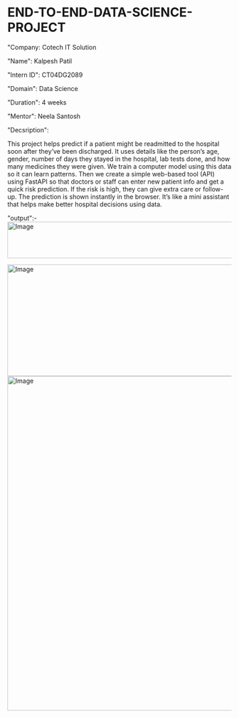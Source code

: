 # END-TO-END-DATA-SCIENCE-PROJECT
"Company: Cotech IT Solution

"Name": Kalpesh Patil

"Intern ID": CT04DG2089

"Domain": Data Science

"Duration": 4 weeks

"Mentor": Neela Santosh

"Decsription":

This project helps predict if a patient might be readmitted to the hospital soon after they’ve been discharged. It uses details like the person’s age, gender, number of days they stayed in the hospital, lab tests done, and how many medicines they were given. We train a computer model using this data so it can learn patterns. Then we create a simple web-based tool (API) using FastAPI so that doctors or staff can enter new patient info and get a quick risk prediction. If the risk is high, they can give extra care or follow-up. The prediction is shown instantly in the browser. It’s like a mini assistant that helps make better hospital decisions using data.

"output":-
<img width="621" height="82" alt="Image" src="https://github.com/user-attachments/assets/6fe5e95e-ab2a-472d-9ba2-773edfe577a0" />

<img width="1058" height="251" alt="Image" src="https://github.com/user-attachments/assets/5a1b53f0-7b9e-4116-b5a2-734da98d00fa" />

<img width="1732" height="752" alt="Image" src="https://github.com/user-attachments/assets/956a4b87-8811-448f-8be8-fb843d06a41a" />
